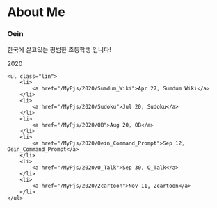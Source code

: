 # About Me
### Oein
한국에 살고있는 평범한 초등학생 입니다!
<div>
    <div class="circleAndH1">
        <div class="circleSt"></div>
        <bigText>
            2020
        </bigText>
    </div>

    <ul class="lin">
        <li>
            <a href="/MyPjs/2020/Sumdum_Wiki">Apr 27, Sumdum Wiki</a>
        </li>
        <li>
            <a href="/MyPjs/2020/Sudoku">Jul 20, Sudoku</a>
        </li>
        <li>
            <a href="/MyPjs/2020/OB">Aug 20, OB</a>
        </li>
        <li>
            <a href="/MyPjs/2020/Oein_Command_Prompt">Sep 12, Oein_Command_Prompt</a>
        </li>
        <li>
            <a href="/MyPjs/2020/O_Talk">Sep 30, O_Talk</a>
        </li>
        <li>
            <a href="/MyPjs/2020/2cartoon">Nov 11, 2cartoon</a>
        </li>
    </ul>
</div>
